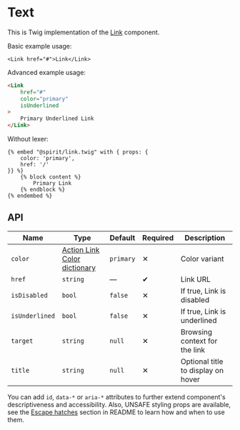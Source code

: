 # Text

This is Twig implementation of the [Link] component.

Basic example usage:

```twig
<Link href="#">Link</Link>
```

Advanced example usage:

```html
<Link
    href="#"
    color="primary"
    isUnderlined
>
    Primary Underlined Link
</Link>
```

Without lexer:

```twig
{% embed "@spirit/link.twig" with { props: {
    color: 'primary',
    href: '/'
}} %}
    {% block content %}
        Primary Link
    {% endblock %}
{% endembed %}
```

## API

| Name           | Type                                             | Default   | Required | Description                        |
| -------------- | ------------------------------------------------ | --------- | -------- | ---------------------------------- |
| `color`        | [Action Link Color dictionary][dictionary-color] | `primary` | ✕        | Color variant                      |
| `href`         | `string`                                         | —         | ✔        | Link URL                           |
| `isDisabled`   | `bool`                                           | `false`   | ✕        | If true, Link is disabled          |
| `isUnderlined` | `bool`                                           | `false`   | ✕        | If true, Link is underlined        |
| `target`       | `string`                                         | `null`    | ✕        | Browsing context for the link      |
| `title`        | `string`                                         | `null`    | ✕        | Optional title to display on hover |

You can add `id`, `data-*` or `aria-*` attributes to further extend component's
descriptiveness and accessibility. Also, UNSAFE styling props are available,
see the [Escape hatches][escape-hatches] section in README to learn how and when to use them.

[link]: https://github.com/lmc-eu/spirit-design-system/tree/main/packages/web-react/src/components/Link
[dictionary-color]: https://github.com/lmc-eu/spirit-design-system/tree/main/docs/DICTIONARIES.md#color
[escape-hatches]: https://github.com/lmc-eu/spirit-design-system/tree/main/packages/web-twig/README.md#escape-hatches
